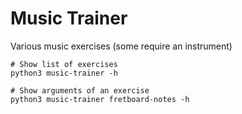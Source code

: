 # Music Trainer
Various music exercises (some require an instrument)

```
# Show list of exercises
python3 music-trainer -h

# Show arguments of an exercise
python3 music-trainer fretboard-notes -h
```